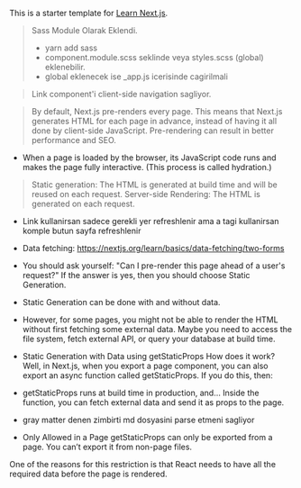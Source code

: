 This is a starter template for [Learn Next.js](https://nextjs.org/learn).

> Sass Module Olarak Eklendi.
>
> - yarn add sass
> - component.module.scss seklinde veya styles.scss (global) eklenebilir.
> - global eklenecek ise \_app.js icerisinde cagirilmali

> Link component'i client-side navigation sagliyor.

> By default, Next.js pre-renders every page. This means
> that Next.js generates HTML for each page in advance,
> instead of having it all done by client-side
> JavaScript. Pre-rendering can result in better performance and SEO.

- When a page is loaded by the browser, its JavaScript code runs and makes the page fully interactive. (This process is called hydration.)

> Static generation: The HTML is generated at build time and will be reused on each request.
> Server-side Rendering: The HTML is generated on each request.

- Link kullanirsan sadece gerekli yer refreshlenir ama a
  tagi kullanirsan komple butun sayfa refreshlenir

- Data fetching: https://nextjs.org/learn/basics/data-fetching/two-forms

- You should ask yourself: "Can I pre-render this page ahead of a user's request?" If the answer is yes, then you should choose Static Generation.
- Static Generation can be done with and without data.

- However, for some pages, you might not be able to render the HTML without first fetching some external data. Maybe you need to access the file system, fetch external API, or query your database at build time.

- Static Generation with Data using getStaticProps
  How does it work? Well, in Next.js, when you export a page component, you can also export an async function called getStaticProps. If you do this, then:

- getStaticProps runs at build time in production, and…
  Inside the function, you can fetch external data and send it as props to the page.

- gray matter denen zimbirti md dosyasini parse etmeni sagliyor

- Only Allowed in a Page
  getStaticProps can only be exported from a page. You can’t export it from non-page files.

One of the reasons for this restriction is that React needs to have all the required data before the page is rendered.
